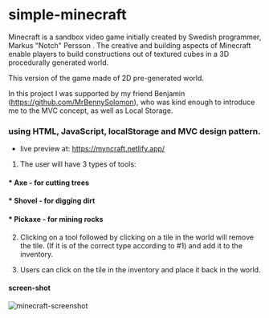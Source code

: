 # simple-minecraft

Minecraft is a sandbox video game initially created by Swedish programmer, Markus "Notch" Persson .
The creative and building aspects of Minecraft enable players to build constructions out of textured cubes in a 3D procedurally generated world.

This version of the game made of 2D pre-generated world.

In this project I was supported by my friend Benjamin (https://github.com/MrBennySolomon), who was kind enough to introduce me to the MVC concept, as well as Local Storage.


### using HTML, JavaScript, localStorage and MVC design pattern.

* live preview at: https://myncraft.netlify.app/

1. The user will have 3 types of tools:

#### * Axe     - for cutting trees
#### * Shovel  - for digging dirt
#### * Pickaxe - for mining rocks   

2. Clicking on a tool followed by clicking on a tile in the
world will remove the tile. (If it is of the correct type
according to #1) and add it to the inventory.

3. Users can click on the tile in the inventory and place
it back in the world.
#### screen-shot
![minecraft-screenshot](https://user-images.githubusercontent.com/107620866/216858318-f34688e4-6e89-4564-aee5-73472e4c5fef.png)


